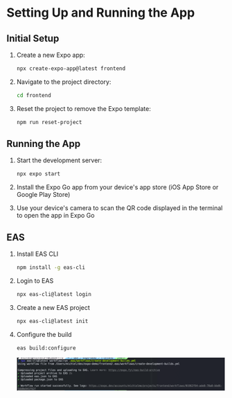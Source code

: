 # Setting Up and Running the App

## Initial Setup

1. Create a new Expo app:

   ```bash
   npx create-expo-app@latest frontend
   ```

2. Navigate to the project directory:

   ```bash
   cd frontend
   ```

3. Reset the project to remove the Expo template:

   ```bash
   npm run reset-project
   ```

## Running the App

1. Start the development server:

   ```bash
   npx expo start
   ```

2. Install the Expo Go app from your device's app store (iOS App Store or Google Play Store)

3. Use your device's camera to scan the QR code displayed in the terminal to open the app in Expo Go

## EAS

1. Install EAS CLI

   ```bash
   npm install -g eas-cli
   ```

2. Login to EAS

   ```bash
   npx eas-cli@latest login
   ```

3. Create a new EAS project

   ```bash
   npx eas-cli@latest init
   ```

4. Configure the build

   ```bash
   eas build:configure
   ```

   ![image.png](image.png)
